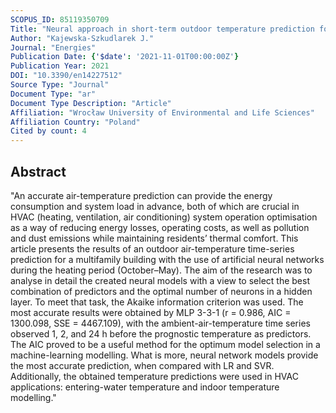```yaml
---
SCOPUS_ID: 85119350709
Title: "Neural approach in short-term outdoor temperature prediction for application in hvac systems"
Author: "Kajewska-Szkudlarek J."
Journal: "Energies"
Publication Date: {'$date': '2021-11-01T00:00:00Z'}
Publication Year: 2021
DOI: "10.3390/en14227512"
Source Type: "Journal"
Document Type: "ar"
Document Type Description: "Article"
Affiliation: "Wrocław University of Environmental and Life Sciences"
Affiliation Country: "Poland"
Cited by count: 4
---
```


## Abstract
"An accurate air-temperature prediction can provide the energy consumption and system load in advance, both of which are crucial in HVAC (heating, ventilation, air conditioning) system operation optimisation as a way of reducing energy losses, operating costs, as well as pollution and dust emissions while maintaining residents’ thermal comfort. This article presents the results of an outdoor air-temperature time-series prediction for a multifamily building with the use of artificial neural networks during the heating period (October–May). The aim of the research was to analyse in detail the created neural models with a view to select the best combination of predictors and the optimal number of neurons in a hidden layer. To meet that task, the Akaike information criterion was used. The most accurate results were obtained by MLP 3-3-1 (r = 0.986, AIC = 1300.098, SSE = 4467.109), with the ambient-air-temperature time series observed 1, 2, and 24 h before the prognostic temperature as predictors. The AIC proved to be a useful method for the optimum model selection in a machine-learning modelling. What is more, neural network models provide the most accurate prediction, when compared with LR and SVR. Additionally, the obtained temperature predictions were used in HVAC applications: entering-water temperature and indoor temperature modelling."
